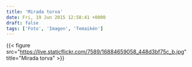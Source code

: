 ```yaml
---
title: 'Mirada torva'
date: Fri, 19 Jun 2015 12:58:41 +0000
draft: false
tags: ['Foto', 'Imagen', 'Temaikén']
---
```


{{< figure src="https://live.staticflickr.com/7589/16884659058_448d3bf75c_b.jpg" title="Mirada torva" >}}

